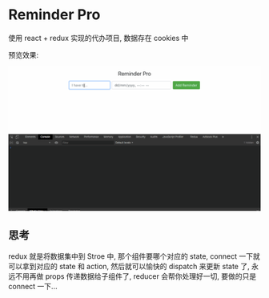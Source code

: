 # Reminder Pro

使用 react + redux 实现的代办项目, 数据存在 cookies 中

预览效果:

![demo](demo/demo.gif)

## 思考

redux 就是将数据集中到 Stroe 中, 那个组件要哪个对应的 state, connect 一下就可以拿到对应的 state 和 action, 然后就可以愉快的 dispatch 来更新 state 了, 永远不用再做 props 传递数据给子组件了, reducer 会帮你处理好一切, 要做的只是 connect 一下...